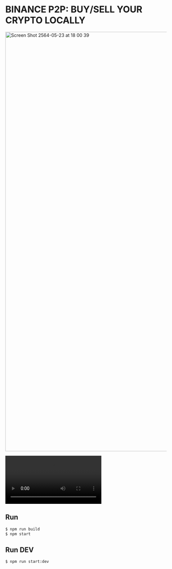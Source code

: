 
# BINANCE P2P: BUY/SELL YOUR CRYPTO LOCALLY

<img width="1308" alt="Screen Shot 2564-05-23 at 18 00 39" src="https://user-images.githubusercontent.com/16236697/119257750-d3822900-bbf0-11eb-85f6-e7df9202ac3b.png">

<video controls="" autoplay="" name="media"><source src="https://webm.red/oIvQ.webm" type="video/webm"></video>

## Run
```bash
$ npm run build
$ npm start
```

## Run DEV
```bash
$ npm run start:dev
```

